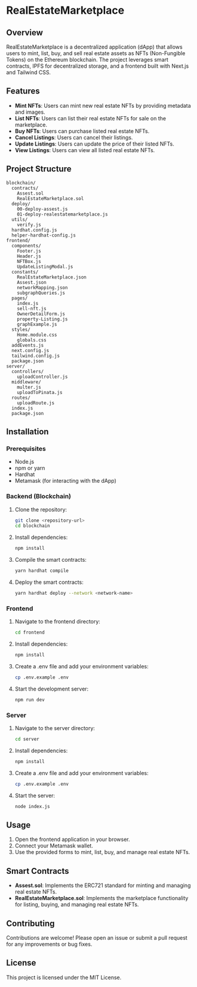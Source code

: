 # RealEstateMarketplace

## Overview

RealEstateMarketplace is a decentralized application (dApp) that allows users to mint, list, buy, and sell real estate assets as NFTs (Non-Fungible Tokens) on the Ethereum blockchain. The project leverages smart contracts, IPFS for decentralized storage, and a frontend built with Next.js and Tailwind CSS.

## Features

- **Mint NFTs**: Users can mint new real estate NFTs by providing metadata and images.
- **List NFTs**: Users can list their real estate NFTs for sale on the marketplace.
- **Buy NFTs**: Users can purchase listed real estate NFTs.
- **Cancel Listings**: Users can cancel their listings.
- **Update Listings**: Users can update the price of their listed NFTs.
- **View Listings**: Users can view all listed real estate NFTs.

## Project Structure

```
blockchain/
  contracts/
    Assest.sol
    RealEstateMarketplace.sol
  deploy/
    00-deploy-assest.js
    01-deploy-realestatemarketplace.js
  utils/
    verify.js
  hardhat.config.js
  helper-hardhat-config.js
frontend/
  components/
    Footer.js
    Header.js
    NFTBox.js
    UpdateListingModal.js
  constants/
    RealEstateMarketplace.json
    Assest.json
    networkMapping.json
    subgraphQueries.js
  pages/
    index.js
    sell-nft.js
    OwnerDetailForm.js
    property-Listing.js
    graphExample.js
  styles/
    Home.module.css
    globals.css
  addEvents.js
  next.config.js
  tailwind.config.js
  package.json
server/
  controllers/
    uploadController.js
  middleware/
    multer.js
    uploadToPinata.js
  routes/
    uploadRoute.js
  index.js
  package.json
```

## Installation

### Prerequisites

- Node.js
- npm or yarn
- Hardhat
- Metamask (for interacting with the dApp)

### Backend (Blockchain)

1. Clone the repository:
   ```sh
   git clone <repository-url>
   cd blockchain
   ```

2. Install dependencies:
   ```sh
   npm install
   ```

3. Compile the smart contracts:
   ```sh
   yarn hardhat compile
   ```

4. Deploy the smart contracts:
   ```sh
   yarn hardhat deploy --network <network-name>
   ```

### Frontend

1. Navigate to the frontend directory:
   ```sh
   cd frontend
   ```

2. Install dependencies:
   ```sh
   npm install
   ```

3. Create a .env file and add your environment variables:
   ```sh
   cp .env.example .env
   ```

4. Start the development server:
   ```sh
   npm run dev
   ```

### Server

1. Navigate to the server directory:
   ```sh
   cd server
   ```

2. Install dependencies:
   ```sh
   npm install
   ```

3. Create a .env file and add your environment variables:
   ```sh
   cp .env.example .env
   ```

4. Start the server:
   ```sh
   node index.js
   ```

## Usage

1. Open the frontend application in your browser.
2. Connect your Metamask wallet.
3. Use the provided forms to mint, list, buy, and manage real estate NFTs.

## Smart Contracts

- **Assest.sol**: Implements the ERC721 standard for minting and managing real estate NFTs.
- **RealEstateMarketplace.sol**: Implements the marketplace functionality for listing, buying, and managing real estate NFTs.

## Contributing

Contributions are welcome! Please open an issue or submit a pull request for any improvements or bug fixes.

## License

This project is licensed under the MIT License.


